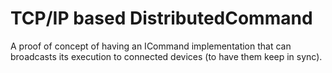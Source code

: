 # TCP/IP based DistributedCommand 

A proof of concept of having an ICommand implementation that can broadcasts its execution to connected devices (to have them keep in sync). 

